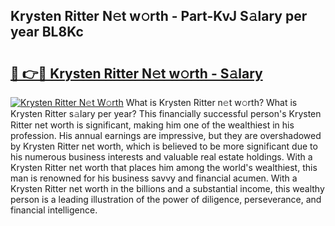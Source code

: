 ## Krysten Ritter N𝚎t w𝚘rth - Part-KvJ S𝚊lary per year BL8Kc

# <h2><a href="http://gc0j0m.nevu.top/?p=Krysten+Ritter">🔗 👉🔴 Krysten Ritter N𝚎t w𝚘rth - S𝚊lary</a></h2>

[![Krysten Ritter N𝚎t W𝚘rth](https://i.imgur.com/Oavwk0R.jpeg)](http://gc0j0m.nevu.top/?p=Krysten+Ritter)
What is Krysten Ritter n𝚎t w𝚘rth? What is Krysten Ritter s𝚊lary per year?
This financially successful person's Krysten Ritter net worth is significant, making him one of the wealthiest in his profession. His annual earnings are impressive, but they are overshadowed by Krysten Ritter net worth, which is believed to be more significant due to his numerous business interests and valuable real estate holdings. With a Krysten Ritter net worth that places him among the world's wealthiest, this man is renowned for his business savvy and financial acumen. With a Krysten Ritter net worth in the billions and a substantial income, this wealthy person is a leading illustration of the power of diligence, perseverance, and financial intelligence.
